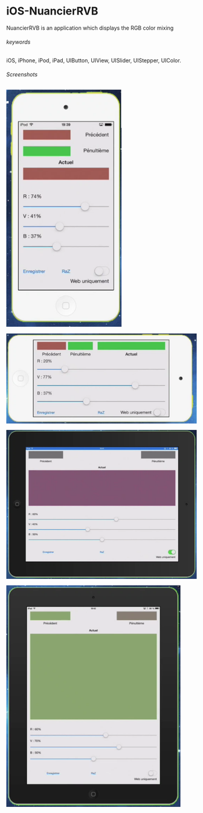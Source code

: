 iOS-NuancierRVB
===============

NuancierRVB is an application which displays the RGB color mixing

###### keywords
iOS, iPhone, iPod, iPad, UIButton, UIView, UISlider, UIStepper, UIColor.

###### Screenshots
![alt text](https://github.com/Kingsousse/iOS-NuancierRVB/blob/master/capt1.png "screen 1")

![alt text](https://github.com/Kingsousse/iOS-NuancierRVB/blob/master/capt2.png "screen 2")

![alt text](https://github.com/Kingsousse/iOS-NuancierRVB/blob/master/capt3.png "screen 3")

![alt text](https://github.com/Kingsousse/iOS-NuancierRVB/blob/master/capt4.png "screen 4")
